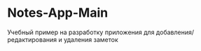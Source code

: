 # Notes-App-Main
Учебный пример на разработку приложения для добавления/редактирования и удаления заметок

